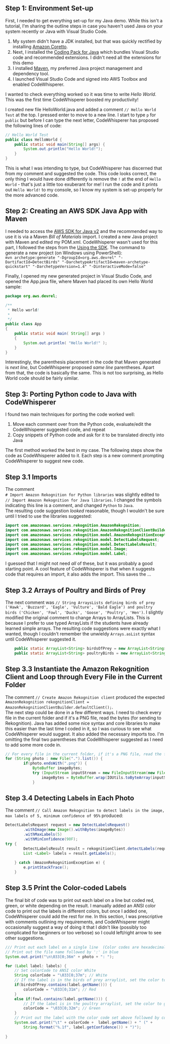 ## Step 1: Environment Set-up

First, I needed to get everything set-up for my Java demo. While this isn't a tutorial, I'm sharing the outline steps in case you haven't used Java on your system recently or Java with Visual Studio Code.  

1. My system didn't have a JDK installed, but that was quickly rectified by installing [Amazon Coretto](https://aws.amazon.com/corretto/).
1. Next, I installed the [Coding Pack for Java](https://code.visualstudio.com/docs/languages/java) which bundles Visual Studio code and recommended extensions. I didn't need all the extensions for this demo
1. I installed [Maven](https://maven.apache.org/), my preferred Java project management and dependency tool.
1. I launched Visual Studio Code and signed into AWS Toolbox and enabled CodeWhisperer.

I wanted to check everything worked so it was time to write *Hello World*.  
This was the first time CodeWhisperer boosted my productivity!  

I created new file HelloWorld.java and added a comment `// Hello World Test` at the top. I pressed enter to move to a new line. I start to type `p` for `public` but before I can type the next letter, CodeWhisperer has proposed the following lines of code:

```java
// Hello World Test
public class HelloWorld {
    public static void main(String[] args) {
        System.out.println("Hello World!");
    }
}
```

This is what I was intending to type, but CodeWhisperer has discerned that from my comment and suggested the code. This code looks correct, the only thing I would have done differently is remove the `!` at the end of `Hello World` - that's just a little too exuberant for me! I run the code and it prints out `Hello World!` to my console, so I know my system is set-up properly for the more advanced code.

## Step 2: Creating an AWS SDK Java App with Maven

I needed to access the [AWS SDK for Java v2](https://github.com/aws/aws-sdk-java-v2) and the recommended way to use it is via a Maven *Bill of Materials* import. I created a new Java project with Maven and edited my POM.xml. CodeWhisperer wasn't used for this part, I followed the steps from the [Using the SDK](https://github.com/aws/aws-sdk-java-v2#using-the-sdk). The command to generate a new project (on Windows using PowerShell):  
`mvn archetype:generate "-DgroupId=org.aws.devrel" "-DartifactId=DetectBirds" "-DarchetypeArtifactId=maven-archetype-quickstart" "-DarchetypeVersion=1.4" "-DinteractiveMode=false"`

Finally, I opened my new generated project in Visual Studio Code, and opened the App.java file, where Maven had placed its own Hello World sample:

```java
package org.aws.devrel;

/**
 * Hello world!
 *
 */
public class App 
{
    public static void main( String[] args )
    {
        System.out.println( "Hello World!" );
    }
}
```

Interestingly, the parenthesis placement in the code that Maven generated is *next line*, but CodeWhisperer proposed *same line* parentheses. Apart from that, the code is basically the same. This is not too surprising, as Hello World code should be fairly similar.  

## Step 3: Porting Python code to Java with CodeWhisperer

I found two main techniques for porting the code worked well:

1. Move each comment over from the Python code, evaluate/edit the CodeWhisperer suggested code, and repeat
1. Copy snippets of Python code and ask for it to be translated directly into Java

The first method worked the best in my case. The following steps show the code as CodeWhisperer added to it. Each step is a new comment prompting CodeWhisperer to suggest new code.  

## Step 3.1 Imports

The comment  
`# Import Amazon Rekognition for Python libraries` was slightly edited to `// Import Amazon Rekognition for Java libraries`. I changed the symbols indicating this line is a comment, and changed `Python` to `Java`.  
The resulting code suggestion *looked* reasonable, though I wouldn't be sure until I tried to use the libraries suggested:  
```java
import com.amazonaws.services.rekognition.AmazonRekognition;
import com.amazonaws.services.rekognition.AmazonRekognitionClientBuilder;
import com.amazonaws.services.rekognition.model.AmazonRekognitionException;
import com.amazonaws.services.rekognition.model.DetectLabelsRequest;
import com.amazonaws.services.rekognition.model.DetectLabelsResult;
import com.amazonaws.services.rekognition.model.Image;
import com.amazonaws.services.rekognition.model.Label;
```

I guessed that I might not need *all* of these, but it was probably a good starting point. A cool feature of CodeWhisperer is that when it suggests code that requires an import, it also adds the import. This saves the ...

## Step 3.2 Arrays of Poultry and Birds of Prey

The next comment was `// String ArraysLists defining birds of prey ('Hawk', 'Buzzard', 'Eagle', 'Vulture', 'Bald Eagle') and poultry birds ('Chicken', 'Fowl', 'Ducks', 'Goose', 'Poultry', 'Hen')`. I slightly modified the original comment to change Arrays to ArrayLists. This is because I prefer to use typed ArrayLists if the students have already learned simple arrays. The resulting code suggestions were exactly what I wanted, though I couldn't remember the unwieldy `Arrays.asList` syntax until CodeWhisperer suggested it.
```java
    public static ArrayList<String> birdsOfPrey = new ArrayList<String>(Arrays.asList("Hawk", "Buzzard", "Eagle", "Vulture", "Bald Eagle"));
    public static ArrayList<String> poultryBirds = new ArrayList<String>(Arrays.asList("Chicken", "Fowl", "Ducks", "Goose", "Poultry", "Hen"));
```  

## Step 3.3 Instantiate the Amazon Rekognition Client and Loop through Every File in the Current Folder

The comment `// Create Amazon Rekognition client` produced the expected `AmazonRekognition rekognitionClient = AmazonRekognitionClientBuilder.defaultClient();`.  
The next step could be done in a few different ways. I need to check every file in the current folder and if it's a PNG file, read the bytes (for sending to Rekognition). Java has added some nice syntax and core libraries to make this easier than the last time I coded in it, so I was curious to see what CodeWhisperer would suggest. It also added the necessary imports too. I'm omitting the final two parentheses that CodeWhisperer suggested as I need to add some more code in.

```java
// For every file in the current folder, if it's a PNG file, read the file into a byte array
for (String photo : new File(".").list()) {
        if(photo.endsWith(".png")) {                
            ByteBuffer imageBytes;
            try (InputStream inputStream = new FileInputStream(new File(photo))) {
                imageBytes = ByteBuffer.wrap(IOUtils.toByteArray(inputStream));
            }
```

## Step 3.4 Detecting Labels in Each Photo

The comment `// Call Amazon Rekognition to detect labels in the image, max labels of 5, minimum confidence of 95%` produced:  

```java
DetectLabelsRequest request = new DetectLabelsRequest()
        .withImage(new Image().withBytes(imageBytes))
        .withMaxLabels(5)
        .withMinConfidence(90F);
try {
        DetectLabelsResult result = rekognitionClient.detectLabels(request);
        List <Label> labels = result.getLabels();
    
    } catch (AmazonRekognitionException e) {
        e.printStackTrace();
    }
```

## Step 3.5 Print the Color-coded Labels

The final bit of code was to print out each label on a line but coded red, green, or white depending on the result. I manually added an ANSI color code to print out the labels in different colors, but once I added one, CodeWhisperer could add the rest for me. In this section, I was prescriptive with comments outlining my requirements, and CodeWhisperer might occasionally suggest a way of doing it that I didn't like (possibly too complicated for beginners or too verbose) so I could left/right arrow to see other suggestions.  

```java
/// Print out each label on a single line  (Color codes are hexadecimal ansi escape codes: red == \x1b[31m )
// Print out the file name followed by ':' in blue
System.out.print("\n\033[0;36m" + photo + ": ");                    

for (Label label: labels) {                        
    // Set colorCode to ANSI color White
    String colorCode = "\033[0;37m"; // White
    // If the label is in the birds of prey arraylist, set the color to red
    if(birdsOfPrey.contains(label.getName())) {                            
        colorCode = "\033[0;31m"; // Red
    }
    else if(fowl.contains(label.getName())) {
        // If the label is in the poultry arraylist, set the color to green
        colorCode = "\033[0;32m"; // Green
    }           
    // Print out the label with the color code set above followed by confidence in brackets, rounded to 1 decimal place             
    System.out.print("\t" + colorCode +  label.getName() + " (" + 
        String.format("%.1f", label.getConfidence()) + ")");
        
}                                                                
```
